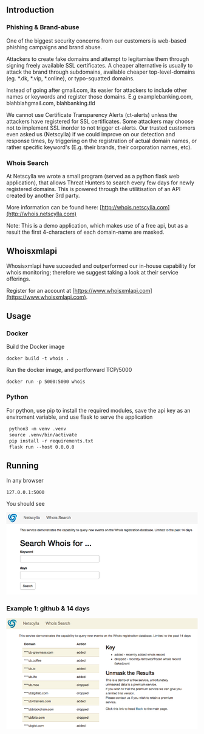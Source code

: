 ## Introduction
### Phishing & Brand-abuse
One of the biggest security concerns from our customers is web-based phishing campaigns and brand abuse.

Attackers to create fake domains and attempt to legitamise them through signing freely available SSL certificates. A cheaper alternative is usually to attack the brand through subdomains, available cheaper top-level-domains (eg. *.dk, *.vip, *.online), or typo-squatted domains.

Instead of going after gmail.com, its easier for attackers to include other names or keywords and register those domains. E.g examplebanking.com, blahblahgmail.com, blahbanking.tld

We cannot use Certificate Transparency Alerts (ct-alerts) unless the attackers have registered for SSL certificates. Some attackers may choose not to implement SSL inorder to not trigger ct-alerts. Our trusted customers even asked us (Netscylla) if we could improve on our detection and response times, by triggering on the registration of actual domain names, or rather specific keyword's (E.g. their brands, their corporation names, etc).

### Whois Search
At Netscylla we wrote a small program (served as a python flask web application), that allows Threat Hunters to search every few days for newly registered domains.  This is powered through the utilitisation of an API created by another 3rd party.

More information can be found here: [http://whois.netscylla.com](http://whois.netscylla.com)

Note: This is a demo application, which makes use of a free api, but as a result the first 4-characters of each domain-name are masked.

## Whoisxmlapi
Whosisxmlapi have suceeded and outperformed our in-house capability for whois monitoring; therefore we suggest taking a look at their service offerings.

Register for an account at [https://www.whoisxmlapi.com](https://www.whoisxmlapi.com).

## Usage

### Docker
Build the Docker image
```
docker build -t whois .
```
Run the docker image, and portforward TCP/5000
```
docker run -p 5000:5000 whois
```

### Python
For python, use pip to install the required modules, save the api key as an enviroment variable, and use flask to serve the application
```
 python3 -m venv .venv
 source .venv/bin/activate
 pip install -r requirements.txt
 flask run --host 0.0.0.0
```
## Running
In any browser
```
127.0.0.1:5000
```
You should see

![screenshot](pics/ns_whois_screen.png)

### Example 1: github & 14 days

![screenshot2](pics/ns_whois_screen2.png)
